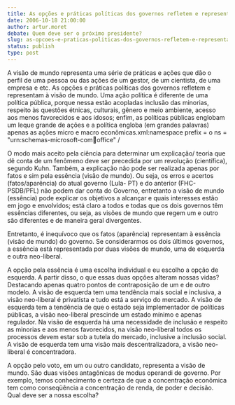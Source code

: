 ```yaml
---
title: As opções e práticas políticas dos governos refletem e representam visão de mundo. A opção de voto representa a nossa visão de m
date: 2006-10-18 21:00:00
author: artur.moret
debate: Quem deve ser o próximo presidente?
slug: as-opcoes-e-praticas-politicas-dos-governos-refletem-e-representam-visao-de-mundo-a-opcao-de-voto-representa-a-nossa-visao-de-m
status: publish 
type: post
---
```


A visão de mundo representa uma série de práticas e ações que dão o perfil de uma pessoa ou das ações de um gestor, de um cientista, de uma empresa e etc. As opções e práticas políticas dos governos refletem e representam à visão de mundo. Uma ação política é diferente de uma política pública, porque nessa estão acopladas inclusão das minorias, respeito às questões étnicas, culturais, gênero e meio ambiente, acesso aos menos favorecidos e aos idosos; enfim, as políticas públicas englobam um leque grande de ações e a política engloba (em grandes palavras) apenas as ações micro e macro econômicas.xml:namespace prefix = o ns = "urn:schemas-microsoft-com:office:office" /


O modo mais aceito pela ciência para determinar um explicação/ teoria que dê conta de um fenômeno deve ser precedida por um revolução (científica), segundo Kuhn. Também, a explicação não pode ser realizada apenas por fatos e sim pela essência (visão de mundo). Ou seja, os erros e acertos (fatos/aparência) do atual governo (Lula- PT) e do anterior (FHC- PSDB/PFL) não podem dar conta do Governo, entretanto a visão de mundo (essência) pode explicar os objetivos a alcançar e quais interesses estão em jogo e envolvidos; está claro a todos e todas que os dois governos têm essências diferentes, ou seja, as visões de mundo que regem um e outro são diferentes e de maneira geral divergentes.


Entretanto, é inequívoco que os fatos (aparência) representam à essência (visão de mundo) do governo. Se considerarmos os dois últimos governos, a essência está representada por duas visões de mundo, uma de esquerda e outra neo-liberal. 


A opção pela essência é uma escolha individual e eu escolho a opção de esquerda. A partir disso, o que essas duas opções alteram nossas vidas? Destacando apenas quatro pontos de contraposição de um e de outro modelo. A visão de esquerda tem uma tendência mais social e inclusiva, a visão neo-liberal é privatista e tudo está a serviço do mercado. A visão de esquerda tem a tendência de que o estado seja implementador de políticas públicas, a visão neo-liberal prescinde um estado mínimo e apenas regulador. Na visão de esquerda há uma necessidade de inclusão e respeito as minorias e aos menos favorecidos, na visão neo-liberal todos os processos devem estar sob a tutela do mercado, inclusive a inclusão social. A visão de esquerda tem uma visão mais descentralizadora, a visão neo-liberal é concentradora.

A opção pelo voto, em um ou outro candidato, representa a visão de mundo. São duas visões antagônicas de modus operandi de governo. Por exemplo, temos conhecimento e certeza de que a concentração econômica tem como conseqüência a concentração de renda, de poder e decisão. Qual deve ser a nossa escolha?
